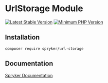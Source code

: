 # UrlStorage Module
[![Latest Stable Version](https://poser.pugx.org/spryker/url-storage/v/stable.svg)](https://packagist.org/packages/spryker/url-storage)
[![Minimum PHP Version](https://img.shields.io/badge/php-%3E%3D%208.2-8892BF.svg)](https://php.net/)

## Installation

```
composer require spryker/url-storage
```

## Documentation

[Spryker Documentation](https://spryker.github.io)
